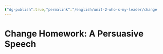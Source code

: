 ```yaml
---
{"dg-publish":true,"permalink":"/english/unit-2-who-s-my-leader/change-homework-speech-group-task/","dgHomeLink":true,"dgPassFrontmatter":false}
---
```


# Change Homework: A Persuasive Speech